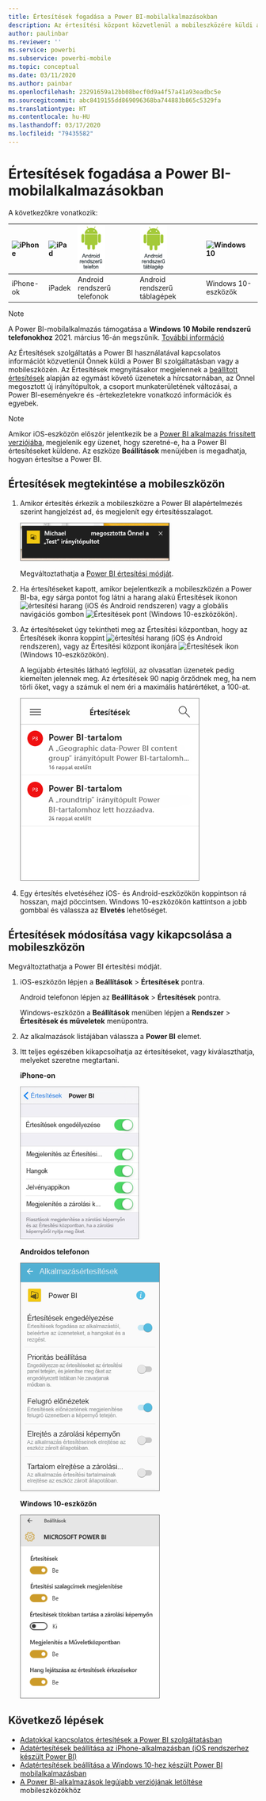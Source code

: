 ```yaml
---
title: Értesítések fogadása a Power BI-mobilalkalmazásokban
description: Az értesítési központ közvetlenül a mobileszközére küldi a Power BI használatával kapcsolatos információt.
author: paulinbar
ms.reviewer: ''
ms.service: powerbi
ms.subservice: powerbi-mobile
ms.topic: conceptual
ms.date: 03/11/2020
ms.author: painbar
ms.openlocfilehash: 23291659a12bb08becf0d9a4f57a41a93eadbc5e
ms.sourcegitcommit: abc8419155dd869096368ba744883b865c5329fa
ms.translationtype: HT
ms.contentlocale: hu-HU
ms.lasthandoff: 03/17/2020
ms.locfileid: "79435582"
---
```

# <a name="get-notifications-in-the-power-bi-mobile-apps"></a>Értesítések fogadása a Power BI-mobilalkalmazásokban
A következőkre vonatkozik:

| ![iPhone](./media/mobile-apps-notification-center/iphone-logo-50-px.png) | ![iPad](./media/mobile-apps-notification-center/ipad-logo-50-px.png) | ![Android rendszerű telefon](./media/mobile-apps-notification-center/android-phone-logo-50-px.png) | ![Android rendszerű táblagép](./media/mobile-apps-notification-center/android-tablet-logo-50-px.png) | ![Windows 10](./media/mobile-apps-notification-center/win-10-logo-50-px.png) |
|:--- |:--- |:--- |:--- |:--- |
| iPhone-ok |iPadek |Android rendszerű telefonok |Android rendszerű táblagépek |Windows 10-eszközök |

>[!NOTE]
>A Power BI-mobilalkalmazás támogatása a **Windows 10 Mobile rendszerű telefonokhoz** 2021. március 16-án megszűnik. [További információ](https://go.microsoft.com/fwlink/?linkid=2121400)

Az Értesítések szolgáltatás a Power BI használatával kapcsolatos információt közvetlenül Önnek küldi a Power BI szolgáltatásban vagy a mobileszközén. Az Értesítések megnyitásakor megjelennek a [beállított értesítések](mobile-set-data-alerts-in-the-mobile-apps.md) alapján az egymást követő üzenetek a hírcsatornában, az Önnel megosztott új irányítópultok, a csoport munkaterületének változásai, a Power BI-eseményekre és -értekezletekre vonatkozó információk és egyebek.

> [!NOTE]
> Amikor iOS-eszközön először jelentkezik be a [Power BI alkalmazás frissített verziójába](https://powerbi.microsoft.com/mobile/), megjelenik egy üzenet, hogy szeretné-e, ha a Power BI értesítéseket küldene. Az eszköze **Beállítások** menüjében is megadhatja, hogyan értesítse a Power BI. 
> 
> 

## <a name="view-notifications-on-your-mobile-device"></a>Értesítések megtekintése a mobileszközön
1. Amikor értesítés érkezik a mobileszközre a Power BI alapértelmezés szerint hangjelzést ad, és megjelenít egy értesítésszalagot.
   
   ![Értesítésszalag](./media/mobile-apps-notification-center/power-bi-mobile-notification-banner.png)
   

   Megváltoztathatja a [Power BI értesítési módját](mobile-apps-notification-center.md#change-or-turn-off-notifications-on-your-mobile-device).
2. Ha értesítéseket kapott, amikor bejelentkezik a mobileszközén a Power BI-ba, egy sárga pontot fog látni a harang alakú Értesítések ikonon ![értesítési harang](./media/mobile-apps-notification-center/powerbi-alert-tile-notification-icon.png) (iOS és Android rendszeren) vagy a globális navigációs gombon ![Értesítések pont](./media/mobile-apps-notification-center/power-bi-iphone-alert-global-nav-button.png) (Windows 10-eszközökön). 

3. Az értesítéseket úgy tekintheti meg az Értesítési központban, hogy az Értesítések ikonra koppint ![értesítési harang](./media/mobile-apps-notification-center/powerbi-alert-tile-notification-icon.png) (iOS és Android rendszeren), vagy az Értesítési központ ikonjára ![Értesítések ikon](./media/mobile-apps-notification-center/power-bi-windows-10-notification-icon.png) (Windows 10-eszközökön).
   
    A legújabb értesítés látható legfölül, az olvasatlan üzenetek pedig kiemelten jelennek meg. Az értesítések 90 napig őrződnek meg, ha nem törli őket, vagy a számuk el nem éri a maximális határértéket, a 100-at.
   
   ![iOS-értesítések listája](./media/mobile-apps-notification-center/power-bi-iphone-notifications-list.png)
4. Egy értesítés elvetéséhez iOS- és Android-eszközökön koppintson rá hosszan, majd pöccintsen. Windows 10-eszközökön kattintson a jobb gombbal és válassza az **Elvetés** lehetőséget.

## <a name="change-or-turn-off-notifications-on-your-mobile-device"></a>Értesítések módosítása vagy kikapcsolása a mobileszközön
Megváltoztathatja a Power BI értesítési módját.

1. iOS-eszközön lépjen a **Beállítások** > **Értesítések** pontra. 
   
    Android telefonon lépjen az **Beállítások** > **Értesítések** pontra.
   
    Windows-eszközön a **Beállítások** menüben lépjen a **Rendszer** > **Értesítések és műveletek** menüpontra.
2. Az alkalmazások listájában válassza a **Power BI** elemet. 
3. Itt teljes egészében kikapcsolhatja az értesítéseket, vagy kiválaszthatja, melyeket szeretne megtartani.
   
    **iPhone-on**
   
    ![Értesítések kiválasztása](./media/mobile-apps-notification-center/power-bi-notifications-iphone-settings.png)
   
    **Androidos telefonon**
   
    ![Értesítések kiválasztása](./media/mobile-apps-notification-center/power-bi-notifications-android-settings.png)

    **Windows 10-eszközön**

    ![Értesítések kiválasztása](./media/mobile-apps-notification-center/power-bi-notifications-windows10-settings.png)

## <a name="next-steps"></a>Következő lépések
* [Adatokkal kapcsolatos értesítések a Power BI szolgáltatásban](../../service-set-data-alerts.md)
* [Adatértesítések beállítása az iPhone-alkalmazásban (iOS rendszerhez készült Power BI)](mobile-set-data-alerts-in-the-mobile-apps.md)
* [Adatértesítések beállítása a Windows 10-hez készült Power BI mobilalkalmazásban](mobile-set-data-alerts-in-the-mobile-apps.md)
* [A Power BI-alkalmazások legújabb verziójának letöltése](https://powerbi.microsoft.com/mobile/) mobileszközökhöz

